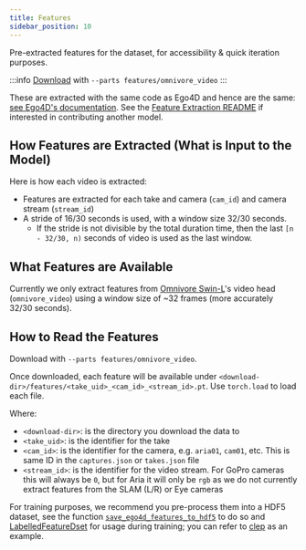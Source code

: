 ```yaml
---
title: Features
sidebar_position: 10
---
```


Pre-extracted features for the dataset, for accessibility & quick iteration purposes.

:::info
[Download](/download/) with `--parts features/omnivore_video`
:::

These are extracted with the same code as Ego4D and hence are the same: [see
Ego4D's documentation](https://ego4d-data.org/docs/data/features/#description).
See the [Feature Extraction
README](https://github.com/facebookresearch/Ego4d/tree/main/ego4d/features#adding-a-model)
if interested in contributing another model.

## How Features are Extracted (What is Input to the Model)

Here is how each video is extracted:
- Features are extracted for each take and camera (`cam_id`) and camera stream
  (`stream_id`)
- A stride of 16/30 seconds is used, with a window size 32/30 seconds. 
    - If the stride is not divisible by the total duration time, then
      the last `[n - 32/30, n)` seconds of video is used as the last window.


## What Features are Available

Currently we only extract features from [Omnivore
Swin-L](https://github.com/facebookresearch/omnivore/tree/main/omnivore#model-zoo)'s
video head (`omnivore_video`) using a window size of ~32 frames (more accurately
32/30 seconds). 

## How to Read the Features

Download with `--parts features/omnivore_video`.

Once downloaded, each feature will be available under
`<download-dir>/features/<take_uid>_<cam_id>_<stream_id>.pt`. Use `torch.load` to load each file. 

Where:
- `<download-dir>`: is the directory you download the data to
- `<take_uid>`: is the identifier for the take
- `<cam_id>`: is the identifier for the camera, e.g. `aria01`, `cam01`, etc. This is
  same ID in the `captures.json` or `takes.json` file
- `<stream_id>`: is the identifier for the video stream. For GoPro cameras this
  will always be `0`, but for Aria it will only be `rgb` as we do not currently
  extract features from the SLAM (L/R) or Eye cameras

For training purposes, we recommend you pre-process them into a HDF5 dataset, see the function [`save_ego4d_features_to_hdf5`](https://github.com/facebookresearch/Ego4d/blob/main/ego4d/research/dataset.py#L47)
to do so and
[LabelledFeatureDset](https://github.com/facebookresearch/Ego4d/blob/main/ego4d/research/dataset.py#L13)
for usage during training; you can refer to
[clep](https://github.com/facebookresearch/Ego4d/tree/main/ego4d/research/clep)
as an example.

